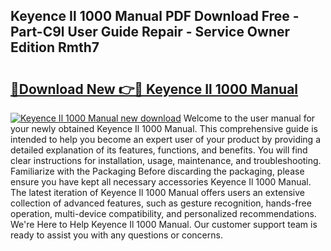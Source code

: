 ## Keyence Il 1000 Manual PDF Download Free - Part-C9l User Guide Repair - Service Owner Edition Rmth7

# <h2><a href="http://bc17130.oget.top/?id=Keyence+Il+1000+Manual">🔗Download New 👉🔴 Keyence Il 1000 Manual</a></h2>

[![Keyence Il 1000 Manual new download](https://i.imgur.com/5g1atiW.png)](http://bc17130.oget.top/?id=Keyence+Il+1000+Manual)
Welcome to the user manual for your newly obtained Keyence Il 1000 Manual. This comprehensive guide is intended to help you become an expert user of your product by providing a detailed explanation of its features, functions, and benefits. You will find clear instructions for installation, usage, maintenance, and troubleshooting. Familiarize with the Packaging Before discarding the packaging, please ensure you have kept all necessary accessories Keyence Il 1000 Manual. The latest iteration of Keyence Il 1000 Manual offers users an extensive collection of advanced features, such as gesture recognition, hands-free operation, multi-device compatibility, and personalized recommendations. We're Here to Help Keyence Il 1000 Manual. Our customer support team is ready to assist you with any questions or concerns.
